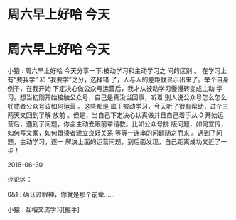 # 周六早上好哈 今天

# 周六早上好哈 今天

小猿 : 周六早上好哈 今天分享一下:被动学习和主动学习之 间的区别 。 在学习上有“要我学” 和 “我要学”之分，选择错 了，人与人的差距就显示出来了。举个自身例子，在我开始 下定决心做公众号运营后，我才从被动学习慢慢转变成主动 学习。想当初刚开始接触公众号，自己是真没当回事，听着 别人说公众号怎么怎么好或者公众号该如何运营 。这些都是 属于被动学习，今天听了很有帮助，过个三两天又回到了解 放前 。但是，当自己下定决心认真做并且自己着手从 0 开始运 营后，遇到了问题，你会主动去跟前辈请教。比如公众号排 版问题，如何宣传，如何写文案，如何跟读者建立良好关系 等等一连串的问题随之而来 。遇到了问题，主动学习，逐一 解决上面的运营问题，到后面发现，自己距离成功又近了一 步！

2018-06-30

评论区：

0&1 : 确认过眼神，你就是那个前辈……

小猿 : 互相交流学习[握手]
